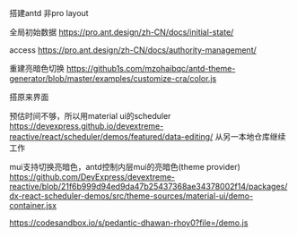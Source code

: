 <!-- remove i18n -->
搭建antd 非pro layout

全局初始数据
https://pro.ant.design/zh-CN/docs/initial-state/

access
https://pro.ant.design/zh-CN/docs/authority-management/

重建亮暗色切换
https://github1s.com/mzohaibqc/antd-theme-generator/blob/master/examples/customize-cra/color.js

搭原来界面

预估时间不够，所以用material ui的scheduler
https://devexpress.github.io/devextreme-reactive/react/scheduler/demos/featured/data-editing/
从另一本地仓库继续工作

mui支持切换亮暗色，antd控制内层mui的亮暗色(theme provider)
https://github.com/DevExpress/devextreme-reactive/blob/21f6b999d94ed9da47b25437368ae34378002f14/packages/dx-react-scheduler-demos/src/theme-sources/material-ui/demo-container.jsx

https://codesandbox.io/s/pedantic-dhawan-rhoy0?file=/demo.js